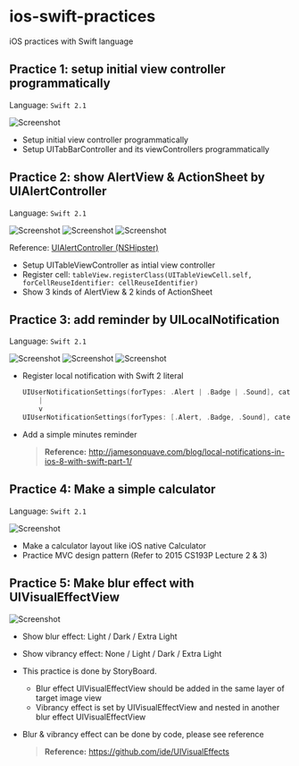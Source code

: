 # ios-swift-practices
iOS practices with Swift language

## Practice 1: setup initial view controller programmatically
Language: `Swift 2.1`

![Screenshot](screenshots/001.InitialViewController.png)

* Setup initial view controller programmatically
* Setup UITabBarController and its viewControllers programmatically

## Practice 2: show AlertView & ActionSheet by UIAlertController
Language: `Swift 2.1`

![Screenshot](screenshots/002.AlertController-1.png)
![Screenshot](screenshots/002.AlertController-2.png)
![Screenshot](screenshots/002.AlertController-3.png)

Reference: [UIAlertController (NSHipster)](http://nshipster.com/uialertcontroller/)

* Setup UITableViewController as intial view controller
* Register cell: `tableView.registerClass(UITableViewCell.self, forCellReuseIdentifier: cellReuseIdentifier)`
* Show 3 kinds of AlertView & 2 kinds of ActionSheet

## Practice 3: add reminder by UILocalNotification
Language: `Swift 2.1`

![Screenshot](screenshots/003.LocalNotification-1.png)
![Screenshot](screenshots/003.LocalNotification-2.png)
![Screenshot](screenshots/003.LocalNotification-3.png)

* Register local notification with Swift 2 literal

  ```swift
  UIUserNotificationSettings(forTypes: .Alert | .Badge | .Sound], categories: nil)
      |
      v
  UIUserNotificationSettings(forTypes: [.Alert, .Badge, .Sound], categories: nil)
  ```

* Add a simple minutes reminder

  > **Reference:** http://jamesonquave.com/blog/local-notifications-in-ios-8-with-swift-part-1/

## Practice 4: Make a simple calculator
Language: `Swift 2.1`

![Screenshot](screenshots/004.SimpleCalculator.png)

* Make a calculator layout like iOS native Calculator
* Practice MVC design pattern (Refer to 2015 CS193P Lecture 2 & 3)

## Practice 5: Make blur effect with UIVisualEffectView

![Screenshot](screenshots/005.UIVisualEffectView.png)

* Show blur effect: Light / Dark / Extra Light
* Show vibrancy effect: None / Light / Dark / Extra Light
* This practice is done by StoryBoard.
  - Blur effect UIVisualEffectView should be added in the same layer of target image view
  - Vibrancy effect is set by UIVisualEffectView and nested in another blur effect UIVisualEffectView
* Blur & vibrancy effect can be done by code, please see reference

  > **Reference:** https://github.com/ide/UIVisualEffects
